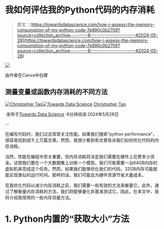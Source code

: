 # 我如何评估我的Python代码的内存消耗

> 原文：[https://towardsdatascience.com/how-i-assess-the-memory-consumption-of-my-python-code-7e890c0b2709?source=collection_archive---------8-----------------------#2024-05-28](https://towardsdatascience.com/how-i-assess-the-memory-consumption-of-my-python-code-7e890c0b2709?source=collection_archive---------8-----------------------#2024-05-28)

![](../Images/18343c1969b363a3d736644a35cb57cc.png)

由作者在Canva中创建

## 测量变量或函数内存消耗的不同方法

[](https://christophertao.medium.com/?source=post_page---byline--7e890c0b2709--------------------------------)[![Christopher Tao](../Images/bea1e3c81cc62eb28bdba9275d6b326f.png)](https://christophertao.medium.com/?source=post_page---byline--7e890c0b2709--------------------------------)[](https://towardsdatascience.com/?source=post_page---byline--7e890c0b2709--------------------------------)[![Towards Data Science](../Images/a6ff2676ffcc0c7aad8aaf1d79379785.png)](https://towardsdatascience.com/?source=post_page---byline--7e890c0b2709--------------------------------) [Christopher Tao](https://christophertao.medium.com/?source=post_page---byline--7e890c0b2709--------------------------------)

·发布于[Towards Data Science](https://towardsdatascience.com/?source=post_page---byline--7e890c0b2709--------------------------------) ·6分钟阅读·2024年5月28日

--

在编写代码时，我们过去常常关注性能。如果我们搜索“python performance”，很容易找到成千上万篇文章。然而，我很少看到有文章告诉我们如何优化代码的内存消耗。

当然，性能在编程中至关重要，但内存消耗将决定我们需要在硬件上花费多少资金。试想我们要在一个大数据集上训练一个模型。我们可能需要一台64GB内存的虚拟机来完成这个任务。然而，如果我们能够优化我们的代码，32GB内存可能就能实现类似的运行时间。那样的话，我们可能会为硬件资源节省大量成本。

在我优化代码以减少内存消耗之前，我们需要一些有效的方法来衡量它。此外，通过了解衡量内存消耗的方法，我们将能够量化并基准测试它。因此，在本文中，我将介绍我常用的一些内存测量方法。

# 1\. Python内置的“获取大小”方法
